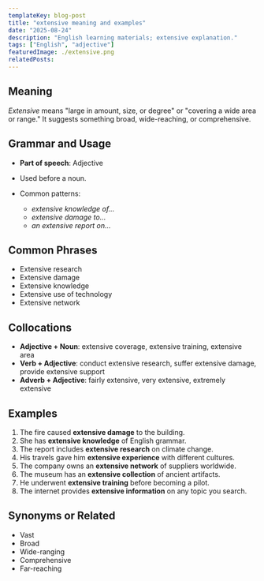```yaml
---
templateKey: blog-post
title: "extensive meaning and examples"
date: "2025-08-24"
description: "English learning materials; extensive explanation."
tags: ["English", "adjective"]
featuredImage: ./extensive.png
relatedPosts:
---
```


## Meaning

_Extensive_ means "large in amount, size, or degree" or "covering a wide area or range."
It suggests something broad, wide-reaching, or comprehensive.

## Grammar and Usage

- **Part of speech**: Adjective
- Used before a noun.
- Common patterns:

  - _extensive knowledge of…_
  - _extensive damage to…_
  - _an extensive report on…_

## Common Phrases

- Extensive research
- Extensive damage
- Extensive knowledge
- Extensive use of technology
- Extensive network

## Collocations

- **Adjective + Noun**: extensive coverage, extensive training, extensive area
- **Verb + Adjective**: conduct extensive research, suffer extensive damage, provide extensive support
- **Adverb + Adjective**: fairly extensive, very extensive, extremely extensive

## Examples

1. The fire caused **extensive damage** to the building.
2. She has **extensive knowledge** of English grammar.
3. The report includes **extensive research** on climate change.
4. His travels gave him **extensive experience** with different cultures.
5. The company owns an **extensive network** of suppliers worldwide.
6. The museum has an **extensive collection** of ancient artifacts.
7. He underwent **extensive training** before becoming a pilot.
8. The internet provides **extensive information** on any topic you search.

## Synonyms or Related

- Vast
- Broad
- Wide-ranging
- Comprehensive
- Far-reaching
